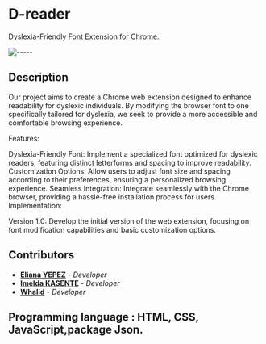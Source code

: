 # D-reader

Dyslexia-Friendly Font Extension for Chrome.


![-----](https://raw.githubusercontent.com/andreasbm/readme/master/assets/lines/rainbow.png)

## Description
Our project aims to create a Chrome web extension designed to enhance readability for dyslexic individuals. By modifying the browser font to one specifically tailored for dyslexia, we seek to provide a more accessible and comfortable browsing experience.

Features:

Dyslexia-Friendly Font: Implement a specialized font optimized for dyslexic readers, featuring distinct letterforms and spacing to improve readability.
Customization Options: Allow users to adjust font size and spacing according to their preferences, ensuring a personalized browsing experience.
Seamless Integration: Integrate seamlessly with the Chrome browser, providing a hassle-free installation process for users.
Implementation:

Version 1.0: Develop the initial version of the web extension, focusing on font modification capabilities and basic customization options.

## Contributors


- [**Eliana YEPEZ**](https://github.com/Arteinsana7) - *Developer*
- [**Imelda KASENTE**](https://github.com/kasente) - *Developer*
- [**Whalid**]() - *Developer*



## Programming language : HTML, CSS, JavaScript,package Json.



